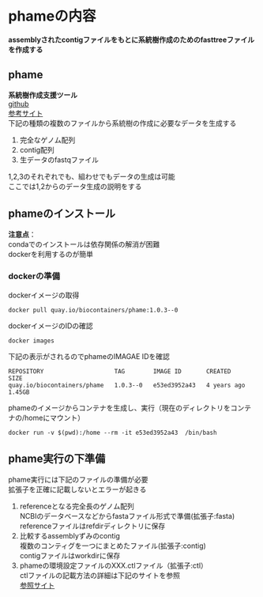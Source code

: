 # phameの内容
**assemblyされたcontigファイルをもとに系統樹作成のためのfasttreeファイルを作成する**  

## phame
**系統樹作成支援ツール**   
[github](https://github.com/LANL-Bioinformatics/PhaME)  
[参考サイト](https://phame.readthedocs.io/en/latest/)  
下記の種類の複数のファイルから系統樹の作成に必要なデータを生成する  
1. 完全なゲノム配列  
2. contig配列  
3. 生データのfastqファイル 

1,2,3のそれぞれでも、組わせでもデータの生成は可能   
ここでは1,2からのデータ生成の説明をする  

## phameのインストール
**注意点**：  
condaでのインストールは依存関係の解消が困難  
dockerを利用するのが簡単  

### dockerの準備  
dockerイメージの取得  
```
docker pull quay.io/biocontainers/phame:1.0.3--0
```  
dockerイメージのIDの確認
```
docker images
```
下記の表示がされるのでphameのIMAGAE IDを確認
```
REPOSITORY                    TAG        IMAGE ID       CREATED       SIZE
quay.io/biocontainers/phame   1.0.3--0   e53ed3952a43   4 years ago   1.45GB
```
phameのイメージからコンテナを生成し、実行（現在のディレクトリをコンテナの/homeにマウント）  
```
docker run -v $(pwd):/home --rm -it e53ed3952a43  /bin/bash
```

## phame実行の下準備
phame実行には下記のファイルの準備が必要  
拡張子を正確に記載しないとエラーが起きる  
1. referenceとなる完全長のゲノム配列  
NCBIのデータベースなどからfastaファイル形式で準備(拡張子:fasta)  
referenceファイルはrefdirディレクトリに保存
2. 比較するassemblyずみのcontig  
複数のコンティグを一つにまとめたファイル(拡張子:contig)  
contigファイルはworkdirに保存
3. phameの環境設定ファイルのXXX.ctlファイル（拡張子:ctl）  
ctlファイルの記載方法の詳細は下記のサイトを参照  
[参照サイト](https://phame.readthedocs.io/en/latest/usage/cases.html#with-complete-genomes-and-contigs)


